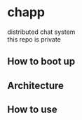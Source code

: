 # chapp
distributed chat system  
this repo is private  

## How to boot up

## Architecture

## How to use